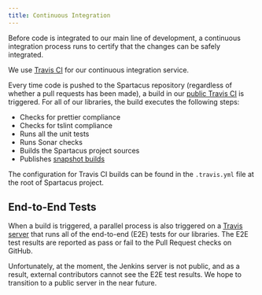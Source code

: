 ```yaml
---
title: Continuous Integration
---
```


Before code is integrated to our main line of development, a continuous integration process runs to certify that the changes can be safely integrated.

We use [Travis CI](https://travis-ci.org) for our continuous integration service.

Every time code is pushed to the Spartacus repository (regardless of whether a pull requests has been made), a build in our [public Travis CI](https://travis-ci.org/SAP/spartacus) is triggered. For all of our libraries, the build executes the following steps:

- Checks for prettier compliance
- Checks for tslint compliance
- Runs all the unit tests
- Runs Sonar checks
- Builds the Spartacus project sources
- Publishes [snapshot builds](https://sap.github.io/spartacus-docs/snapshot-builds)

The configuration for Travis CI builds can be found in the `.travis.yml` file at the root of Spartacus project.

## End-to-End Tests

When a build is triggered, a parallel process is also triggered on a [Travis server](https://app.travis-ci.com/github/SAP/spartacus/branches) that runs all of the end-to-end (E2E) tests for our libraries. The E2E test results are reported as pass or fail to the Pull Request checks on GitHub.

Unfortunately, at the moment, the Jenkins server is not public, and as a result, external contributors cannot see the E2E test results. We hope to transition to a public server in the near future.
